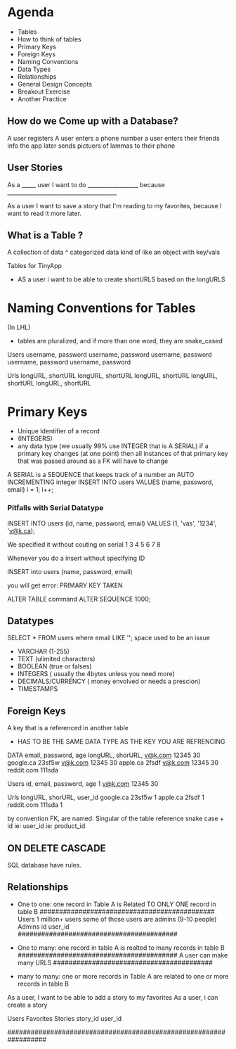 # Agenda 

- Tables
- How to think of tables
- Primary Keys
- Foreign Keys
- Naming Conventions
- Data Types
- Relationships
- General Design Concepts
- Breakout Exercise
- Another Practice

## How do we Come up with a Database?

A user registers
A user enters a phone number
a user enters their friends info
the app later sends pictuers of lammas to their phone

## User Stories

As a _____ user I want to do __________________
because _______________________________________ 

As a user I want to save a story that I'm reading
to my favorites, because I want to read it more later.

## What is a Table ?

A collection of data 
^ categorized data
kind of like an object with key/vals

Tables for TinyApp

- AS a user i want to be able to create shortURLS
based on the longURLS 

# Naming Conventions for Tables
(In LHL)
- tables are pluralized, and if more than one word, they are snake_cased


Users
username, password
username, password
username, password
username, password
username, password

Urls
longURL, shortURL
longURL, shortURL
longURL, shortURL
longURL, shortURL
longURL, shortURL


# Primary Keys

- Unique Identifier of a record
- (INTEGERS)
- any data type (we usually 99% use INTEGER that is A SERIAL)
if a primary key changes (at one point) then all instances of that primary key
that was passed around as a FK will have to change 

A SERIAL is a SEQUENCE that keeps track of a number
an AUTO INCREMENTING integer
INSERT INTO users VALUES (name, password, email)
i = 1;
i++;

### Pitfalls with Serial Datatype

INSERT INTO users (id, name, password, email)
VALUES (1, 'vas', '1234', 'v@k.ca);

We specified it without couting on serial
1
3
4
5
6
7
8

Whenever you do a insert without specifying ID

INSERT into users (name, password, email) 

you will get error: PRIMARY KEY TAKEN

ALTER TABLE command
ALTER SEQUENCE 1000;

## Datatypes

SELECT * FROM users where email LIKE '';
space used to be an issue
- VARCHAR (1-255) 
- TEXT (ulimited characters)
- BOOLEAN (true or falses)
- INTEGERS ( usually the 4bytes unless you need more)
- DECIMALS/CURRENCY ( money envolved or needs a prescion)
- TIMESTAMPS

## Foreign Keys

A key that is a referenced in another table
- HAS TO BE THE SAME DATA TYPE AS THE KEY YOU ARE REFRENCING

DATA
email, password, age longURL, shorURL,
v@k.com 12345    30    google.ca 23sf5w
v@k.com 12345    30  apple.ca 2fsdf
v@k.com 12345    30  reddit.com 111sda

Users
id, email, password, age
1   v@k.com 12345    30

Urls
longURL, shorURL, user_id
 google.ca 23sf5w    1
 apple.ca 2fsdf      1
 reddit.com 111sda   1

 by convention FK, are named: Singular of the table reference snake case + id
 ie: user_id
 ie: product_id

 ## ON DELETE CASCADE

SQL database have rules.

## Relationships 
- One to one: one record in Table A is Related TO ONLY ONE record in table B
#############################################
Users 
1 million+ users
some of those users are admins (9-10 people)
Admins
id user_id
#########################################
- One to many: one record in table A is realted to many records in table B
#########################################
A user can make many URLS
#########################################


- many to many: one or more records in Table A are related to one or more records
in table B

As a user, I want to be able to add a story to my favorites
As a user, i can create a story

Users                   Favorites                       Stories
                        story_id
                        user_id

##################################################################
